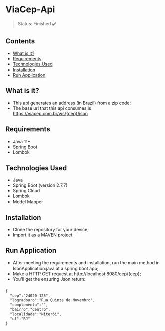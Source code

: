 <h1>ViaCep-Api</h1>

> Status: Finished ✔️

## Contents
  
* [What is it?](#what-is-it)
* [Requirements](#requirements)
* [Technologies Used](#technologies)
* [Installation](#installation)
* [Run Application](#run-application)

## <a name="what-is-it"></a>What is it?

- This api generates an address (in Brazil) from a zip code;
- The base url that this api consumes is https://viacep.com.br/ws/{cep}/json

## <a name="requirements"></a>Requirements

- Java 11+
- Spring Boot
- Lombok

## <a name="technologies"></a>Technologies Used

- Java
- Spring Boot (version 2.7.7)
- Spring Cloud
- Lombok
- Model Mapper

## <a name="installation"></a>Installation
- Clone the repository for your device;
- Import it as a MAVEN project.

## <a name="run-application"></a>Run Application
- After meeting the requirements and installation, run the main method in IsbnApplication.java at a spring boot app;
- Make a HTTP GET request at http://localhost:8080/cep/{cep};
- You'll get the ensuring Json return:
###
```xml
{
  "cep":"24020-125",
  "logradouro":"Rua Quinze de Novembro",
  "complemento":"",
  "bairro":"Centro",
  "localidade":"Niterói",
  "uf":"RJ"
}
```
